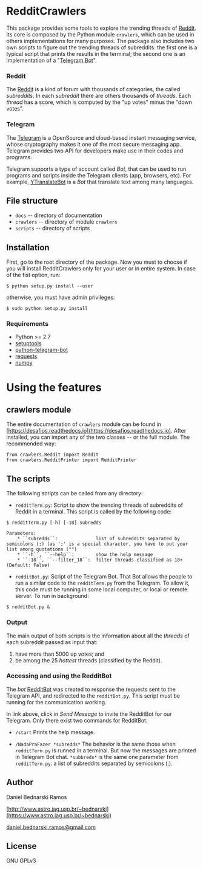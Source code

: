 # RedditCrawlers

This package provides some tools to explore the trending threads of [Reddit](#reddit). Its core is composed by the Python module ``crawlers``, which can be used in others implementations for many purposes. The package also includes two own scripts to figure out the trending threads of subreddits: the first one is a typical script that prints the results in the terminal; the second one is an implementation of a "[Telegram Bot](#telegram)".


### Reddit

The [Reddit](https://www.reddit.com) is a kind of forum with thousands of categories, the called *subreddits*. In each *subreddit* there are others thousands of *threads*. Each *thread* has a score, which is computed by the "up votes" minus the "down votes".

### Telegram

The [Telegram](http://telegram.org) is a OpenSource and cloud-based instant messaging service, whose cryptography makes it one of the most secure messaging app. Telegram provides two API for developers make use in their codes and programs.

Telegram supports a type of account called *Bot*, that can be used to run programs and scripts inside the Telegram clients (app, browsers, etc). For example, [YTranslateBot](https://telegram.me/YTranslateBot) is a *Bot* that translate text among many languages.


## File structure

* `docs` -- directory of documentation
* `crawlers` -- directory of module ``crawlers``
* `scripts` -- directory of scripts


## Installation

First, go to the root directory of the package. Now you must to choose if you will install RedditCrawlers only for your user or in entire system. In case of the fist option, run:

```
$ python setup.py install --user
```

otherwise, you must have admin privileges:

```
$ sudo python setup.py install
```

### Requirements

* Python >= 2.7
* [setuptools](https://pypi.org/project/setuptools)
* [python-telegram-bot](https://github.com/python-telegram-bot/python-telegram-bot)
* [requests](https://github.com/requests/requests)
* [numpy](https://www.numpy.org/)



# Using the features


## crawlers module

The entire documentation of ``crawlers`` module can be found in [https://desafios.readthedocs.io](https://desafios.readthedocs.io). After installed, you can import any of the two classes -- or the full module. The recommended way:

```
from crawlers.Reddit import Reddit
from crawlers.RedditPrinter import RedditPrinter
```


## The scripts

The following scripts can be called from any directory:

* `redditTerm.py`: Script to show the trending threads of subreddits of Reddit in a terminal. This script is called by the following code:
```
$ redditTerm.py [-h] [-18] subredds
```
    Parameters:
        * ``subredds``:              list of subreddits separated by semicolons (;) (as ';' is a special character, you have to put your list among quotations ("")
        * ``-h``, ``--help``:        show the help message
        * ``-18``, ``--filter_18``:  filter threads classified as 18+ (Default: False)
* `redditBot.py`: Script of the Telegram Bot. That Bot allows the people to run a similar code to the ``redditTerm.py``  from the Telegram. To allow it, this code must be running in some local computer, or local or remote server. To run in background:
```
$ redditBot.py &
```

### Output

The main output of both scripts is the information about all the *threads* of each subreddit passed as input that:

1. have more than 5000 up votes; and
2. be among the 25 *hottest* threads (classified by the Reddit).



### Accessing and using the RedditBot

The *bot* [RedditBot](https://telegram.me/DanBedBot) was created to response the requests sent to the Telegram API, and redirected to the `redditBot.py`. This script must be running for the communication working.

In link above, click in *Send Message* to invite the RedditBot for our Telegram. Only there exist two commands for RedditBot:

* `/start`
  Prints the help message.

* `/NadaPraFazer *subredds*`
  The behavior is the same those when `redditTerm.py` is runned in a terminal. But now the messages are printed in Telegram Bot chat. `*subbreds*` is the same one parameter from `redditTerm.py`: a list of subreddits separated by semicolons (;).


## Author

Daniel Bednarski Ramos

[http://www.astro.iag.usp.br/~bednarski](https://www.astro.iag.usp.br/~bednarski)

daniel.bednarski.ramos@gmail.com


## License

GNU GPLv3
